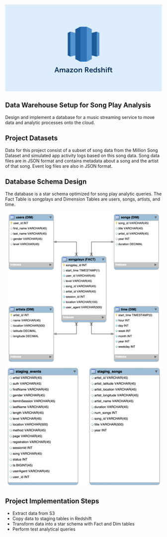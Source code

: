 ![](../png/amazon-redshift.png?raw=true)

## Data Warehouse Setup for Song Play Analysis

Design and implement a database for a music streaming service to move data and
analytic processes onto the cloud.

## Project Datasets

Data for this project consist of a subset of song data from the Million Song
Dataset and simulated app activity logs based on this song data. Song data files
are in JSON format and contains metadata about a song and the artist of that
song. Event log files are also in JSON format.

## Database Schema Design

The database is a star schema optimized for song play analytic queries. The Fact
Table is songplays and Dimension Tables are users, songs, artists, and time.

![](../png/03-er-diagram-star.png?raw=true)
![](../png/03-er-diagram-staging.png?raw=true)

## Project Implementation Steps

* Extract data from S3
* Copy data to staging tables in Redshift
* Transform data into a star schema with Fact and Dim tables
* Perform test analytical queries
